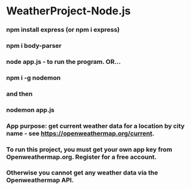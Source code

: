 # WeatherProject-Node.js

### npm install express (or npm i express)
### npm i body-parser

### node app.js - to run the program. OR...
### npm i -g nodemon
###   and then 
###     nodemon app.js

### App purpose: get current weather data for a location by city name - see https://openweathermap.org/current.

### To run this project, you must get your own app key from Openweathermap.org. Register for a free account.
### Otherwise you cannot get any weather data via the Openweathermap API.
##
##